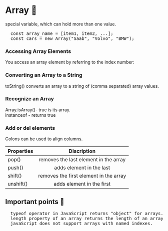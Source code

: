 # Array :open_file_folder:
special variable, which can hold more than one value.
<pre>
  const array_name = [item1, item2, ...];
  const cars = new Array("Saab", "Volvo", "BMW");
</pre>
### Accessing Array Elements
You access an array element by referring to the index number:
### Converting an Array to a String
toString() converts an array to a string of (comma separated) array values.
### Recognize an Array
Array.isArray()- true is its array.<br/>
instanceof - returns true
### Add or del elements
Colons can be used to align columns.

| Properties    | Discription         | 
| ------------- |:-------------:|
| pop()         | removes the last element in the array |  
| push()        | adds element in the last      |   
| shift() | removes the first element in the array    |
| unshift() | adds element in the first  |
## Important points :red_circle:
<pre>
  typeof operator in JavaScript returns "object" for arrays.
  length property of an array returns the length of an array.
  javaScript does not support arrays with named indexes.
</pre>
